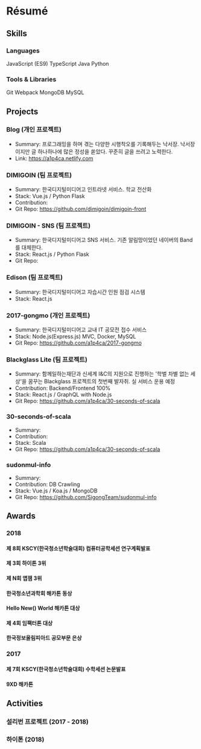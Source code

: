 # Résumé

## Skills

### Languages

JavaScript (ES9)
TypeScript
Java
Python

### Tools & Libraries

Git
Webpack
MongoDB
MySQL

## Projects

### Blog (개인 프로젝트)

* Summary: 프로그래밍을 하며 겪는 다양한 시행착오를 기록해두는 낙서장. 낙서장이지만 글 하나하나에 많은 정성을 쏟았다. 꾸준히 글을 쓰려고 노력한다.
* Link: https://a1p4ca.netlify.com

### DIMIGOIN (팀 프로젝트)

* Summary: 한국디지털미디어고 인트라넷 서비스. 학교 전산화
* Stack: Vue.js / Python Flask
* Contribution: 
* Git Repo: https://github.com/dimigoin/dimigoin-front

### DIMIGOIN - SNS (팀 프로젝트)

* Summary: 한국디지털미디어고 SNS 서비스. 기존 알림망이었던 네이버의 Band를 대체한다.
* Stack: React.js / Python Flask
* Git Repo:

### Edison (팀 프로젝트)

* Summary: 한국디지털미디어고 자습시간 인원 점검 시스템
* Stack: React.js

### 2017-gongmo (개인 프로젝트)

* Summary: 한국디지털미디어고 교내 IT 공모전 접수 서비스
* Stack: Node.js(Express.js) MVC, Docker, MySQL
* Git Repo: https://github.com/a1p4ca/2017-gongmo

### Blackglass Lite (팀 프로젝트)

* Summary: 함께일하는재단과 신세계 I&C의 지원으로 진행하는 '학벌 차별 없는 세상'을 꿈꾸는 Blackglass 프로젝트의 첫번째 발자취. 실 서비스 운용 예정
* Contribution: Backend/Frontend 100%
* Stack: React.js / GraphQL with Node.js
* Git Repo: https://github.com/a1p4ca/30-seconds-of-scala

### 30-seconds-of-scala

* Summary:
* Contribution:
* Stack: Scala
* Git Repo: https://github.com/a1p4ca/30-seconds-of-scala

### sudonmul-info

* Summary: 
* Contribution: DB Crawling
* Stack: Vue.js / Koa.js / MongoDB
* Git Repo: https://github.com/SigongTeam/sudonmul-info

## Awards

### 2018

#### 제 8회 KSCY(한국청소년학술대회) 컴퓨터공학세션 연구계획발표

#### 제 3회 하이톤 3위

#### 제 N회 앱잼 3위

#### 한국청소년과학회 해카톤 동상

#### Hello New() World 해카톤 대상

#### 제 4회 임팩터톤 대상

#### 한국정보올림피아드 공모부문 은상

### 2017

#### 제 7회 KSCY(한국청소년학술대회) 수학세션 논문발표

#### 9XD 해카톤

## Activities

### 설리번 프로젝트 (2017 - 2018)

### 하이톤 (2018)
